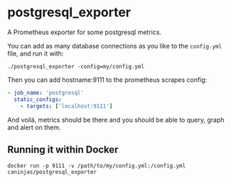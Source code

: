# postgresql_exporter

A Prometheus exporter for some postgresql metrics.

You can add as many database connections as you like to the
`config.yml` file, and run it with:

```console
./postgresql_exporter -config=my/config.yml
```

Then you can add hostname:9111 to the prometheus scrapes config:

```yml
- job_name: 'postgresql'
  static_configs:
    - targets: ['localhost:9111']
```

And voilá, metrics should be there and you should be able to query,
graph and alert on them.


## Running it within Docker

```console
docker run -p 9111 -v /path/to/my/config.yml:/config.yml caninjas/postgresql_exporter
```
